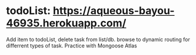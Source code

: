 # todoList: https://aqueous-bayou-46935.herokuapp.com/
Add item to todoList, delete task from list/db. browse to dynamic routing for differrent types of task. 
Practice with Mongoose Atlas
